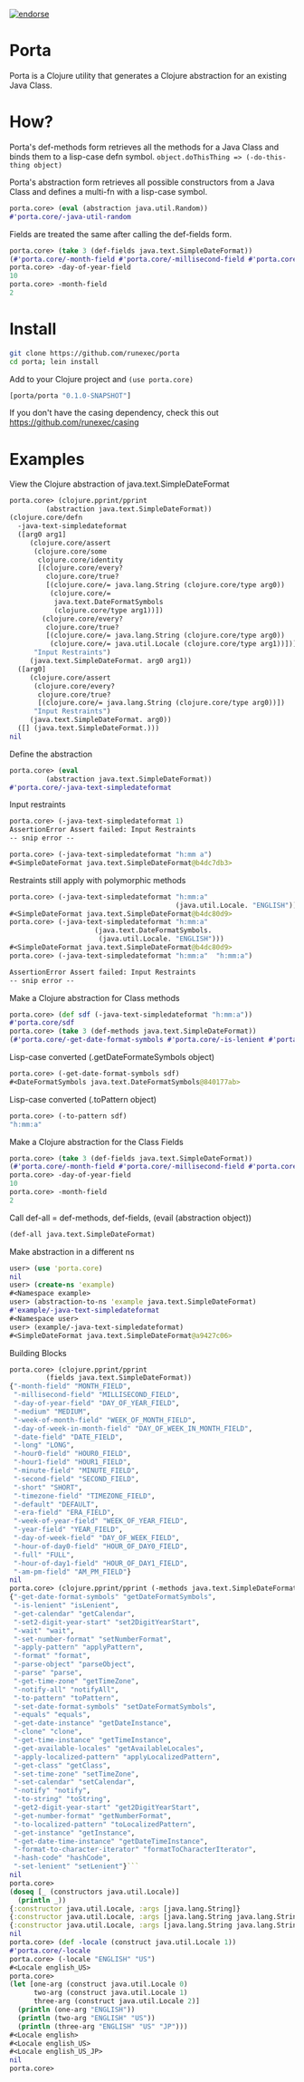 [![endorse](https://api.coderwall.com/runexec/endorsecount.png)](https://coderwall.com/runexec)

Porta
=====

Porta is a Clojure utility that generates a Clojure abstraction
for an existing Java Class.

How?
=====

Porta's def-methods form retrieves all the methods for a Java
Class and binds them to a lisp-case defn symbol.
```object.doThisThing => (-do-this-thing object)```

Porta's abstraction form retrieves all possible constructors
from a Java Class and defines a multi-fn with a lisp-case symbol.
```clojure
porta.core> (eval (abstraction java.util.Random))
#'porta.core/-java-util-random
```

Fields are treated the same after calling the def-fields form.
```clojure
porta.core> (take 3 (def-fields java.text.SimpleDateFormat))
(#'porta.core/-month-field #'porta.core/-millisecond-field #'porta.core/-day-of-year-field)
porta.core> -day-of-year-field
10
porta.core> -month-field
2
```

Install
=====

```bash
git clone https://github.com/runexec/porta
cd porta; lein install
```

Add to your Clojure project and ```(use porta.core)```
```clojure
[porta/porta "0.1.0-SNAPSHOT"]
```

If you don't have the casing dependency, check this out https://github.com/runexec/casing

Examples
=====

View the Clojure abstraction of java.text.SimpleDateFormat

```clojure
porta.core> (clojure.pprint/pprint
	     (abstraction java.text.SimpleDateFormat))
(clojure.core/defn
  -java-text-simpledateformat
  ([arg0 arg1]
     (clojure.core/assert
      (clojure.core/some
       clojure.core/identity
       [(clojure.core/every?
         clojure.core/true?
         [(clojure.core/= java.lang.String (clojure.core/type arg0))
          (clojure.core/=
           java.text.DateFormatSymbols
           (clojure.core/type arg1))])
        (clojure.core/every?
         clojure.core/true?
         [(clojure.core/= java.lang.String (clojure.core/type arg0))
          (clojure.core/= java.util.Locale (clojure.core/type arg1))])])
      "Input Restraints")
     (java.text.SimpleDateFormat. arg0 arg1))
  ([arg0]
     (clojure.core/assert
      (clojure.core/every?
       clojure.core/true?
       [(clojure.core/= java.lang.String (clojure.core/type arg0))])
      "Input Restraints")
     (java.text.SimpleDateFormat. arg0))
  ([] (java.text.SimpleDateFormat.)))
nil
```

Define the abstraction

```clojure
porta.core> (eval
	     (abstraction java.text.SimpleDateFormat))
#'porta.core/-java-text-simpledateformat
```

Input restraints

```clojure
porta.core> (-java-text-simpledateformat 1)
AssertionError Assert failed: Input Restraints
-- snip error --

porta.core> (-java-text-simpledateformat "h:mm a")
#<SimpleDateFormat java.text.SimpleDateFormat@b4dc7db3>
```

Restraints still apply with polymorphic methods

```clojure
porta.core> (-java-text-simpledateformat "h:mm:a"
                                         (java.util.Locale. "ENGLISH"))
#<SimpleDateFormat java.text.SimpleDateFormat@b4dc80d9>
porta.core> (-java-text-simpledateformat "h:mm:a" 
					 (java.text.DateFormatSymbols.
					  (java.util.Locale. "ENGLISH")))
#<SimpleDateFormat java.text.SimpleDateFormat@b4dc80d9>
porta.core> (-java-text-simpledateformat "h:mm:a"  "h:mm:a")

AssertionError Assert failed: Input Restraints
-- snip error --
```

Make a Clojure abstraction for Class methods

```clojure
porta.core> (def sdf (-java-text-simpledateformat "h:mm:a"))
#'porta.core/sdf
porta.core> (take 3 (def-methods java.text.SimpleDateFormat))
(#'porta.core/-get-date-format-symbols #'porta.core/-is-lenient #'porta.core/-get-calendar)
```

Lisp-case converted (.getDateFormateSymbols object)

```clojure
porta.core> (-get-date-format-symbols sdf)
#<DateFormatSymbols java.text.DateFormatSymbols@840177ab>
```

Lisp-case converted (.toPattern object)

```clojure
porta.core> (-to-pattern sdf)
"h:mm:a"
```

Make a Clojure abstraction for the Class Fields

```clojure
porta.core> (take 3 (def-fields java.text.SimpleDateFormat))
(#'porta.core/-month-field #'porta.core/-millisecond-field #'porta.core/-day-of-year-field)
porta.core> -day-of-year-field
10
porta.core> -month-field
2
```

Call def-all = def-methods, def-fields, (evail (abstraction object))

```clojure
(def-all java.text.SimpleDateFormat)
```

Make abstraction in a different ns

```clojure
user> (use 'porta.core)
nil
user> (create-ns 'example)
#<Namespace example>
user> (abstraction-to-ns 'example java.text.SimpleDateFormat)
#'example/-java-text-simpledateformat
#<Namespace user>
user> (example/-java-text-simpledateformat)
#<SimpleDateFormat java.text.SimpleDateFormat@a9427c06>
```

Building Blocks

```clojure
porta.core> (clojure.pprint/pprint
	     (fields java.text.SimpleDateFormat))
{"-month-field" "MONTH_FIELD",
 "-millisecond-field" "MILLISECOND_FIELD",
 "-day-of-year-field" "DAY_OF_YEAR_FIELD",
 "-medium" "MEDIUM",
 "-week-of-month-field" "WEEK_OF_MONTH_FIELD",
 "-day-of-week-in-month-field" "DAY_OF_WEEK_IN_MONTH_FIELD",
 "-date-field" "DATE_FIELD",
 "-long" "LONG",
 "-hour0-field" "HOUR0_FIELD",
 "-hour1-field" "HOUR1_FIELD",
 "-minute-field" "MINUTE_FIELD",
 "-second-field" "SECOND_FIELD",
 "-short" "SHORT",
 "-timezone-field" "TIMEZONE_FIELD",
 "-default" "DEFAULT",
 "-era-field" "ERA_FIELD",
 "-week-of-year-field" "WEEK_OF_YEAR_FIELD",
 "-year-field" "YEAR_FIELD",
 "-day-of-week-field" "DAY_OF_WEEK_FIELD",
 "-hour-of-day0-field" "HOUR_OF_DAY0_FIELD",
 "-full" "FULL",
 "-hour-of-day1-field" "HOUR_OF_DAY1_FIELD",
 "-am-pm-field" "AM_PM_FIELD"}
nil
porta.core> (clojure.pprint/pprint (-methods java.text.SimpleDateFormat))
{"-get-date-format-symbols" "getDateFormatSymbols",
 "-is-lenient" "isLenient",
 "-get-calendar" "getCalendar",
 "-set2-digit-year-start" "set2DigitYearStart",
 "-wait" "wait",
 "-set-number-format" "setNumberFormat",
 "-apply-pattern" "applyPattern",
 "-format" "format",
 "-parse-object" "parseObject",
 "-parse" "parse",
 "-get-time-zone" "getTimeZone",
 "-notify-all" "notifyAll",
 "-to-pattern" "toPattern",
 "-set-date-format-symbols" "setDateFormatSymbols",
 "-equals" "equals",
 "-get-date-instance" "getDateInstance",
 "-clone" "clone",
 "-get-time-instance" "getTimeInstance",
 "-get-available-locales" "getAvailableLocales",
 "-apply-localized-pattern" "applyLocalizedPattern",
 "-get-class" "getClass",
 "-set-time-zone" "setTimeZone",
 "-set-calendar" "setCalendar",
 "-notify" "notify",
 "-to-string" "toString",
 "-get2-digit-year-start" "get2DigitYearStart",
 "-get-number-format" "getNumberFormat",
 "-to-localized-pattern" "toLocalizedPattern",
 "-get-instance" "getInstance",
 "-get-date-time-instance" "getDateTimeInstance",
 "-format-to-character-iterator" "formatToCharacterIterator",
 "-hash-code" "hashCode",
 "-set-lenient" "setLenient"}```
nil
porta.core>
(doseq [_ (constructors java.util.Locale)] 
  (println _))
{:constructor java.util.Locale, :args [java.lang.String]}
{:constructor java.util.Locale, :args [java.lang.String java.lang.String]}
{:constructor java.util.Locale, :args [java.lang.String java.lang.String java.lang.String]}
nil
porta.core> (def -locale (construct java.util.Locale 1))
#'porta.core/-locale
porta.core> (-locale "ENGLISH" "US")
#<Locale english_US>
porta.core> 
(let [one-arg (construct java.util.Locale 0)
      two-arg (construct java.util.Locale 1)
      three-arg (construct java.util.Locale 2)]
  (println (one-arg "ENGLISH"))
  (println (two-arg "ENGLISH" "US"))
  (println (three-arg "ENGLISH" "US" "JP")))
#<Locale english>
#<Locale english_US>
#<Locale english_US_JP>
nil
porta.core> 
```
